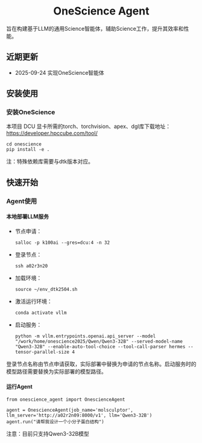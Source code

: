 <div align="center">

# OneScience Agent

</div>

旨在构建基于LLM的通用Science智能体，辅助Science工作，提升其效率和性能。

## 近期更新

- 2025-09-24 实现OneScience智能体

## 安装使用

### 安装OneScience
本项目 DCU 显卡所需的torch、torchvision、apex、dgl库下载地址： https://developer.hpccube.com/tool/

```
cd onescience
pip install -e .

```
注：特殊依赖库需要与dtk版本对应。

## 快速开始

### Agent使用
#### 本地部署LLM服务
- 节点申请：

    ```salloc -p k100ai --gres=dcu:4 -n 32```
- 登录节点：

    ```ssh a02r3n20```
- 加载环境：

    ```source ~/env_dtk2504.sh```
- 激活运行环境：

    ```conda activate vllm```
- 启动服务：

    ```python -m vllm.entrypoints.openai.api_server --model "/work/home/onescience2025/Qwen/Qwen3-32B" --served-model-name "Qwen3-32B" --enable-auto-tool-choice --tool-call-parser hermes --tensor-parallel-size 4```

登录节点名称由节点申请获取，实际部署中替换为申请的节点名称。启动服务时的模型路径需要替换为实际部署的模型路径。

#### 运行Agent

```
from onescience_agent import OnescienceAgent

agent = OnescienceAgent(job_name='molsculptor', llm_server='http://a02r2n09:8000/v1', llm='Qwen3-32B')
agent.run("请帮我设计一个小分子蛋白结构")

```

注意：目前只支持Qwen3-32B模型




